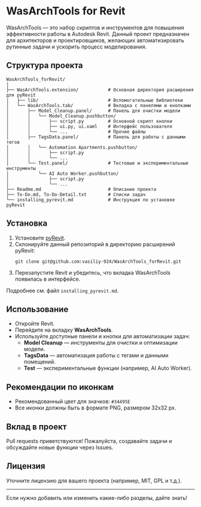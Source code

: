 # WasArchTools for Revit

WasArchTools — это набор скриптов и инструментов для повышения эффективности работы в Autodesk Revit. Данный проект предназначен для архитекторов и проектировщиков, желающих автоматизировать рутинные задачи и ускорить процесс моделирования.

## Структура проекта

```
WasArchTools_forRevit/
│
├── WasArchTools.extension/           # Основная директория расширения для pyRevit
│   ├── lib/                          # Вспомогательные библиотеки
│   └── WasArchTools.tab/             # Вкладка с панелями и кнопками
│       ├── Model_Cleanup.panel/      # Панель для очистки модели
│       │   └── Model_Cleanup.pushbutton/
│       │       ├── script.py         # Основной скрипт кнопки
│       │       ├── ui.py, ui.xaml    # Интерфейс пользователя
│       │       └── ...               # Прочие файлы
│       ├── TagsData.panel/           # Панель для работы с данными тегов
│       │   └── Automation Apartments.pushbutton/
│       │       ├── script.py
│       │       └── ...
│       └── Test.panel/               # Тестовые и экспериментальные инструменты
│           └── AI Auto Worker.pushbutton/
│               ├── script.py
│               └── ...
├── Readme.md                         # Описание проекта
├── To-Do.md, To-Do-Detail.txt        # Списки задач
└── installing_pyrevit.md             # Инструкция по установке pyRevit
```

## Установка

1. Установите [pyRevit](https://github.com/pyrevitlabs/pyRevit/releases).
2. Склонируйте данный репозиторий в директорию расширений pyRevit:
   ```
   git clone git@github.com:vasiliy-924/WasArchTools_forRevit.git
   ```
3. Перезапустите Revit и убедитесь, что вкладка WasArchTools появилась в интерфейсе.

Подробнее см. файл `installing_pyrevit.md`.

## Использование

- Откройте Revit.
- Перейдите на вкладку **WasArchTools**.
- Используйте доступные панели и кнопки для автоматизации задач:
  - **Model Cleanup** — инструменты для очистки и оптимизации модели.
  - **TagsData** — автоматизация работы с тегами и данными помещений.
  - **Test** — экспериментальные функции (например, AI Auto Worker).

## Рекомендации по иконкам

- Рекомендованный цвет для значков: `#34495E`
- Все иконки должны быть в формате PNG, размером 32x32 px.

## Вклад в проект

Pull requests приветствуются! Пожалуйста, создавайте задачи и обсуждайте новые функции через Issues.

## Лицензия

Уточните лицензию для вашего проекта (например, MIT, GPL и т.д.).

---

Если нужно добавить или изменить какие-либо разделы, дайте знать!